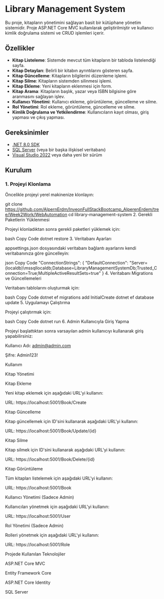 # Library Management System

Bu proje, kitapların yönetimini sağlayan basit bir kütüphane yönetim sistemidir. Proje ASP.NET Core MVC kullanılarak geliştirilmiştir ve kullanıcı kimlik doğrulama sistemi ve CRUD işlemleri içerir.

## Özellikler

- **Kitap Listeleme**: Sistemde mevcut tüm kitapların bir tabloda listelendiği sayfa.
- **Kitap Detayları**: Belirli bir kitabın ayrıntılarını gösteren sayfa.
- **Kitap Güncelleme**: Kitapların bilgilerini düzenleme işlemi.
- **Kitap Silme**: Kitapların sistemden silinmesi işlemi.
- **Kitap Ekleme**: Yeni kitapların eklenmesi için form.
- **Kitap Arama**: Kitapların başlık, yazar veya ISBN bilgisine göre aranmasını sağlayan işlev.
- **Kullanıcı Yönetimi**: Kullanıcı ekleme, görüntüleme, güncelleme ve silme.
- **Rol Yönetimi**: Rol ekleme, görüntüleme, güncelleme ve silme.
- **Kimlik Doğrulama ve Yetkilendirme**: Kullanıcıların kayıt olması, giriş yapması ve çıkış yapması.

## Gereksinimler

- [.NET 8.0 SDK](https://dotnet.microsoft.com/download/dotnet/8.0)
- [SQL Server](https://www.microsoft.com/en-us/sql-server/sql-server-downloads) (veya bir başka ilişkisel veritabanı)
- [Visual Studio 2022](https://visualstudio.microsoft.com/vs/) veya daha yeni bir sürüm

## Kurulum

### 1. Projeyi Klonlama

Öncelikle projeyi yerel makinenize klonlayın:

git clone https://github.com/AlpernErdm/InveonFullStackBootcamp_AlperenErdem/tree/Week2Work/WebAutomation
cd library-management-system
2. Gerekli Paketlerin Yüklenmesi

Projeyi klonladıktan sonra gerekli paketleri yüklemek için:


bash
Copy Code
dotnet restore
3. Veritabanı Ayarları

appsettings.json dosyasındaki veritabanı bağlantı ayarlarını kendi veritabanınıza göre güncelleyin:


json
Copy Code
"ConnectionStrings": {
  "DefaultConnection": "Server=(localdb)\\mssqllocaldb;Database=LibraryManagementSystemDb;Trusted_Connection=True;MultipleActiveResultSets=true"
}
4. Veritabanı Migrations ve Güncellemeleri

Veritabanı tablolarını oluşturmak için:


bash
Copy Code
dotnet ef migrations add InitialCreate
dotnet ef database update
5. Uygulamayı Çalıştırma

Projeyi çalıştırmak için:


bash
Copy Code
dotnet run
6. Admin Kullanıcıyla Giriş Yapma

Projeyi başlattıktan sonra varsayılan admin kullanıcıyı kullanarak giriş yapabilirsiniz:



Kullanıcı Adı: admin@admin.com

Şifre: Admin123!


Kullanım

Kitap Yönetimi

Kitap Ekleme

Yeni kitap eklemek için aşağıdaki URL'yi kullanın:



URL: https://localhost:5001/Book/Create


Kitap Güncelleme

Kitap güncellemek için ID'sini kullanarak aşağıdaki URL'yi kullanın:



URL: https://localhost:5001/Book/Update/{id}


Kitap Silme

Kitap silmek için ID'sini kullanarak aşağıdaki URL'yi kullanın:



URL: https://localhost:5001/Book/Delete/{id}


Kitap Görüntüleme

Tüm kitapları listelemek için aşağıdaki URL'yi kullanın:



URL: https://localhost:5001/Book


Kullanıcı Yönetimi (Sadece Admin)

Kullanıcıları yönetmek için aşağıdaki URL'yi kullanın:



URL: https://localhost:5001/User


Rol Yönetimi (Sadece Admin)

Rolleri yönetmek için aşağıdaki URL'yi kullanın:



URL: https://localhost:5001/Role


Projede Kullanılan Teknolojiler


ASP.NET Core MVC

Entity Framework Core

ASP.NET Core Identity

SQL Server
